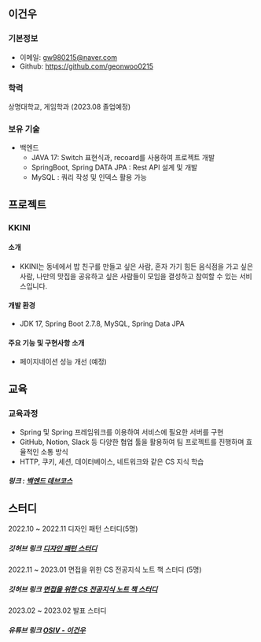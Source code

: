 ## 이건우

### 기본정보
- 이메일: gw980215@naver.com
- Github: https://github.com/geonwoo0215

### 학력
상명대학교, 게임학과 (2023.08 졸업예정)

### 보유 기술
- 백엔드
  - JAVA 17: Switch 표현식과, recoard를 사용하여 프로젝트 개발
  - SpringBoot, Spring DATA JPA : Rest API 설계 및 개발 
  - MySQL : 쿼리 작성 및 인덱스 활용 가능

## 프로젝트

### KKINI

#### 소개
- KKINI는 동네에서 밥 친구를 만들고 싶은 사람, 혼자 가기 힘든 음식점을 가고 싶은 사람, 나만의 맛집을 공유하고 싶은 사람들이 모임을 결성하고 참여할 수 있는 서비스입니다.

#### 개발 환경
- JDK 17, Spring Boot 2.7.8, MySQL, Spring Data JPA

#### 주요 기능 및 구현사항 소개
- 페이지네이션 성능 개선 (예정)


## 교육

### 교육과정
- Spring 및 Spring 프레임워크를 이용하여 서비스에 필요한 서버를 구현
- GitHub, Notion, Slack 등 다양한 협업 툴을 활용하여 팀 프로젝트를 진행하며 효율적인 소통 방식
- HTTP, 쿠키, 세션, 데이터베이스, 네트워크와 같은 CS 지식 학습


##### 링크 : [백엔드 데브코스](https://school.programmers.co.kr/learn/courses/16622/16622-4%EA%B8%B0-k-digital-training-%ED%81%B4%EB%9D%BC%EC%9A%B0%EB%93%9C-%EA%B8%B0%EB%B0%98-%EB%B0%B1%EC%97%94%EB%93%9C-%EC%97%94%EC%A7%80%EB%8B%88%EC%96%B4%EB%A7%81)

## 스터디

2022.10 ~ 2022.11 디자인 패턴 스터디(5명)

##### 깃허브 링크 [디자인 패턴 스터디](https://github.com/Pre-FTeam/design-pattern)

2022.11 ~ 2023.01 면접을 위한 CS 전공지식 노트 책 스터디 (5명)

##### 깃허브 링크 [면접을 위한 CS 전공지식 노트 책 스터디](https://github.com/prgrms-web-devcourse/Team-BlackDog-CS-Book-Study) 

2023.02 ~ 2023.02 발표 스터디

##### 유튜브 링크 [OSIV - 이건우](https://www.youtube.com/watch?v=PNnB8mN0v-o)
